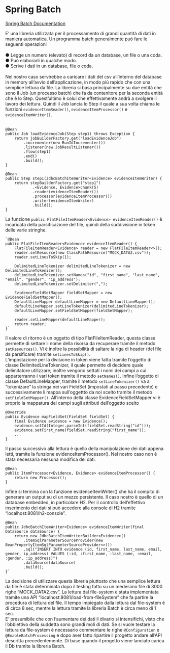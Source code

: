 
<h1>Spring Batch</h1> 
<a href="https://docs.spring.io/spring-batch/docs/current/reference/html/">Spring Batch Documentation</a>

E’ una libreria utilizzata per il processamento di grandi quantità di dati in maniera automatica.
Un programma batch generalmente può fare le seguenti operazioni <br><br>
● Legge un numero (elevato) di record da un database, un file o una coda. <br>
● Può elaborarli in qualche modo. <br>
● Scrive i dati in un database, file o coda. <br><br>
Nel nostro caso servirebbe a caricare i dati del csv all’interno del database in memory
all’avvio dell’applicazione, in modo più rapido che con una semplice lettura da file.
La libreria si basa principalmente su due entità che sono il Job (un processo batch) che fa
da contenitore per la seconda entità che è lo Step. Quest’ultimo è colui che effettivamente
andrà a svolgere il lavoro dei lettura. Quindi il Job lancia lo Step il quale a sua volta chiama
le funzioni `evidenceItemReader()`, `evidenceItemProcessor()` e `evidenceItemWriter()`. <br><br>
    
    @Bean
    public Job loadEvidenceJob(Step step1) throws Exception {
        return jobBuilderFactory.get("loadEvidenceJob")
            .incrementer(new RunIdIncrementer())
            .listener(new JobResultListener())
            .flow(step1)
            .end()
            .build();
    }

    @Bean
    public Step step1(JdbcBatchItemWriter<Evidence> evidenceItemWriter) {
        return stepBuilderFactory.get("step1")
                .<Evidence, Evidence>chunk(5)
                .reader(evidenceItemReader())
                .processor(evidenceItemProcessor())
                .writer(evidenceItemWriter)
                .build();
    }

La funzione `public FlatFileItemReader<Evidence> evidenceItemReader()` è incaricata della parsificazione del file, quindi della suddivisione
in token delle varie stringhe.

    `@Bean
    public FlatFileItemReader<Evidence> evidenceItemReader() {
        FlatFileItemReader<Evidence> reader = new FlatFileItemReader<>();
        reader.setResource(new ClassPathResource("MOCK_DATA2.csv"));
        reader.setLinesToSkip(1);
        
        DelimitedLineTokenizer delimitedLineTokenizer = new DelimitedLineTokenizer();
        delimitedLineTokenizer.setNames("id", "first_name", "last_name", "email", "gender", "ip_address");
        delimitedLineTokenizer.setDelimiter(",");
        
        EvidenceFieldSetMapper fieldSetMapper = new EvidenceFieldSetMapper();
        DefaultLineMapper defaultLineMapper = new DefaultLineMapper();
        defaultLineMapper.setLineTokenizer(delimitedLineTokenizer);
        defaultLineMapper.setFieldSetMapper(fieldSetMapper);
        
        reader.setLineMapper(defaultLineMapper);
        return reader;
    }`
Il valore di ritorno è un oggetto di tipo FlatFileItemReader, questa classe permette di settare
il nome della risorsa da recuperare tramite il metodo `setResources()`. Vi è inoltre la possibilità
di saltare la riga di header (del file da parsificare) tramite `setLinesToSkip()`. <br>
L’impostazione per la divisione in token viene fatta tramite l’oggetto di classe
DelimitedLineTokenizer, il quale permette di decidere quale delimitatore utilizzare; inoltre
vengono settati i nomi dei campi a cui apparterranno i vari token tramite il metodo `setNames()`.
Infine l’oggetto di classe DefaultLineMapper, tramite il metodo `setLineTokenizer()` va a
“tokenizare” la stringa nei vari FieldSet (impostati al passo precedente) e successivamente li
mappa sull’oggettto da noi scelto tramite il metodo `setFieldSetMapper()`.
All’interno della classe EvidenceFieldSetMapper vi è proprio la mappatura dei campi sugli
attributi dell’oggetto scelto

    @Override
    public Evidence mapFieldSet(FieldSet fieldSet) {
        final Evidence evidence = new Evidence();
        evidence.setId(Integer.parseInt(fieldSet.readString("id")));
        evidence.setFirst_name(fieldSet.readString("first_name"));
        ...
    }
Il passo successivo alla lettura è quello della manipolazione dei dati appena letti, tramite la
funzione evidenceItemProcessor(). Nel nostro caso non è stata necessaria nessuna modifica dei dati.

    @Bean
    public ItemProcessor<Evidence, Evidence> evidenceItemProcessor() {
        return new Processor();
    }
Infine si termina con la funzione evidenceItemWriter() che ha il compito di generare un output su di un mezzo persistente. 
Il caso nostro è quello di un database embedded, in particolare H2. 
Per il controllo dell’effettivo inserimento dei dati si può accedere alla console di H2 tramite “localhost:8081/h2-console”.
    
    @Bean
    public JdbcBatchItemWriter<Evidence> evidenceItemWriter(final DataSource dataSource) {
        return new JdbcBatchItemWriterBuilder<Evidence>()
            .itemSqlParameterSourceProvider(new BeanPropertyItemSqlParameterSourceProvider<>())
            .sql("INSERT INTO evidence (id, first_name, last_name, email, gender, ip_address) VALUES (:id, :first_name, :last_name, :email, :gender, :ip_address)")
            .dataSource(dataSource)
            .build();
    }`
La decisione di utilizzare questa libreria piuttosto che una semplice lettura da file è stata determinata dopo il testing 
fatto su un medesimo file di 3000 righe “MOCK_DATA2.csv”.
La lettura dal file-system è stata implementata tramite una API “localhost:8081/load-from-fileSystem” che fa partire la 
procedura di lettura del file. Il tempo impiegato dalla lettura dal file-system è di circa 8 sec, mentre la lettura tramite la
libreria Batch è circa meno di 1 sec. <br>
E’ presumibile che con l‘aumentare dei dati il divario si intensifichi, visto che l’obbiettivo della suddetta sono grandi 
moli di dati.
Se si vuole testare la lettura da file-system è necessario commentare le righe
`@Configuration` e `@EnableBatchProcessing` e dopo aver fatto ripartire il progetto andare
all’API descritta precedentemente.
Di base quando il progetto viene lanciato carica il Db tramite la libreria Batch.